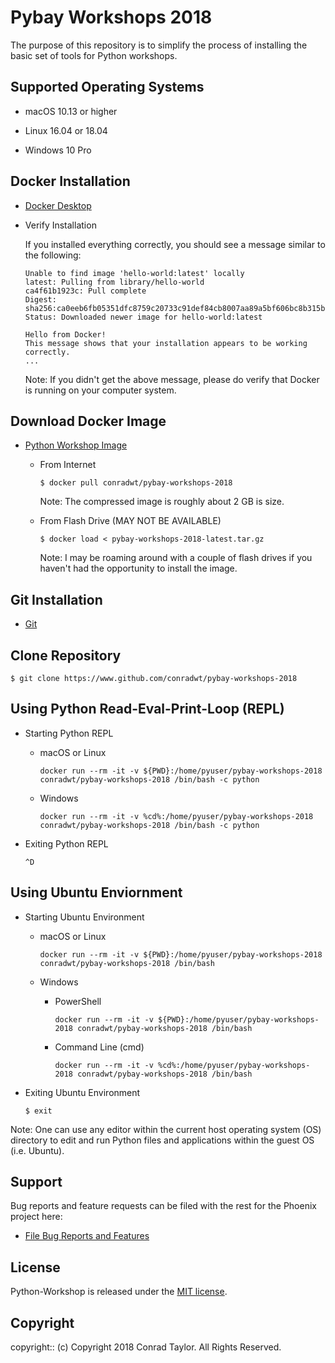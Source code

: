 # Pybay Workshops 2018

The purpose of this repository is to simplify the process of installing the basic set of tools for Python workshops.

## Supported Operating Systems

- macOS 10.13 or higher

- Linux 16.04 or 18.04

- Windows 10 Pro

## Docker Installation

- [Docker Desktop](https://www.docker.com/products/docker-desktop)

- Verify Installation

  If you installed everything correctly, you should see a message similar to the following:

  ```text
  Unable to find image 'hello-world:latest' locally
  latest: Pulling from library/hello-world
  ca4f61b1923c: Pull complete
  Digest: sha256:ca0eeb6fb05351dfc8759c20733c91def84cb8007aa89a5bf606bc8b315b9fc7
  Status: Downloaded newer image for hello-world:latest

  Hello from Docker!
  This message shows that your installation appears to be working correctly.
  ...
  ```

  Note: If you didn't get the above message, please do verify that Docker is running on your
  computer system.

## Download Docker Image

- [Python Workshop Image](https://hub.docker.com/r/conradwt/pybay-workshops-2018)

  - From Internet

    ```
    $ docker pull conradwt/pybay-workshops-2018
    ```

    Note: The compressed image is roughly about 2 GB is size.

  - From Flash Drive (MAY NOT BE AVAILABLE)

    ```
    $ docker load < pybay-workshops-2018-latest.tar.gz
    ```

    Note: I may be roaming around with a couple of flash drives if you haven't had the
    opportunity to install the image.

## Git Installation

- [Git](https://git-scm.com)

## Clone Repository

```
$ git clone https://www.github.com/conradwt/pybay-workshops-2018
```

## Using Python Read-Eval-Print-Loop (REPL)

- Starting Python REPL

  - macOS or Linux

    ```
    docker run --rm -it -v ${PWD}:/home/pyuser/pybay-workshops-2018 conradwt/pybay-workshops-2018 /bin/bash -c python
    ```

  - Windows

    ```
    docker run --rm -it -v %cd%:/home/pyuser/pybay-workshops-2018 conradwt/pybay-workshops-2018 /bin/bash -c python
    ```

- Exiting Python REPL

  ```
  ^D
  ```

## Using Ubuntu Enviornment

- Starting Ubuntu Environment

  - macOS or Linux

    ```
    docker run --rm -it -v ${PWD}:/home/pyuser/pybay-workshops-2018 conradwt/pybay-workshops-2018 /bin/bash
    ```

  - Windows

    - PowerShell

      ```
      docker run --rm -it -v ${PWD}:/home/pyuser/pybay-workshops-2018 conradwt/pybay-workshops-2018 /bin/bash
      ```

    - Command Line (cmd)

      ```
      docker run --rm -it -v %cd%:/home/pyuser/pybay-workshops-2018 conradwt/pybay-workshops-2018 /bin/bash
      ```

* Exiting Ubuntu Environment

  ```
  $ exit
  ```

Note: One can use any editor within the current host operating system (OS) directory to
edit and run Python files and applications within the guest OS (i.e. Ubuntu).

## Support

Bug reports and feature requests can be filed with the rest for the Phoenix project here:

- [File Bug Reports and Features](https://github.com/conradwt/pybay-workshops-2018/issues)

## License

Python-Workshop is released under the [MIT license](https://mit-license.org).

## Copyright

copyright:: (c) Copyright 2018 Conrad Taylor. All Rights Reserved.
